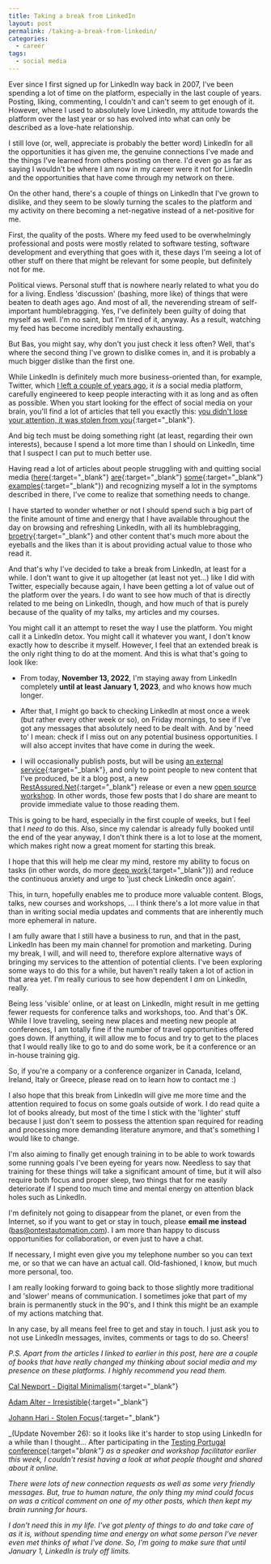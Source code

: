 ```yaml
---
title: Taking a break from LinkedIn
layout: post
permalink: /taking-a-break-from-linkedin/
categories:
  - career
tags:
  - social media
---
```

Ever since I first signed up for LinkedIn way back in 2007, I've been spending a lot of time on the platform, especially in the last couple of years. Posting, liking, commenting, I couldn't and can't seem to get enough of it. However, where I used to absolutely love LinkedIn, my attitude towards the platform over the last year or so has evolved into what can only be described as a love-hate relationship.

I still love (or, well, appreciate is probably the better word) LinkedIn for all the opportunities it has given me, the genuine connections I've made and the things I've learned from others posting on there. I'd even go as far as saying I wouldn't be where I am now in my career were it not for LinkedIn and the opportunities that have come through my network on there.

On the other hand, there's a couple of things on LinkedIn that I've grown to dislike, and they seem to be slowly turning the scales to the platform and my activity on there becoming a net-negative instead of a net-positive for me.

First, the quality of the posts. Where my feed used to be overwhelmingly professional and posts were mostly related to software testing, software development and everything that goes with it, these days I'm seeing a lot of other stuff on there that might be relevant for some people, but definitely not for me.

Political views. Personal stuff that is nowhere nearly related to what you do for a living. Endless 'discussion' (bashing, more like) of things that were beaten to death ages ago. And most of all, the neverending stream of self-important humblebragging. Yes, I've definitely been guilty of doing that myself as well. I'm no saint, but I'm tired of it, anyway. As a result, watching my feed has become incredibly mentally exhausting.

But Bas, you might say, why don't you just check it less often? Well, that's where the second thing I've grown to dislike comes in, and it is probably a much bigger dislike than the first one.

While LinkedIn is definitely much more business-oriented than, for example, Twitter, which [I left a couple of years ago](/on-quitting-twitter-and-looking-forward/), it _is_ a social media platform, carefully engineered to keep people interacting with it as long and as often as possible. When you start looking for the effect of social media on your brain, you'll find a lot of articles that tell you exactly this: [you didn't lose your attention, it was stolen from you](https://www.theguardian.com/science/2022/jan/02/attention-span-focus-screens-apps-smartphones-social-media){:target="_blank"}.

And big tech must be doing something right (at least, regarding their own interests), because I spend a lot more time than I should on LinkedIn, time that I suspect I can put to much better use.

Having read a lot of articles about people struggling with and quitting social media ([here](https://www.circeinstitute.org/blog/all-or-nothing-why-i-quit-social-media){:target="_blank"} [are](https://haiderfromcosy.medium.com/permanently-deleting-social-media-changed-my-life-5dba4e183a9d){:target="_blank"} [some](https://durmonski.com/life-advice/why-i-quit-social-media/){:target="_blank"} [examples](https://thetech.com/2021/11/09/why-time-to-leave-social-media){:target="_blank"}) and recognizing myself a lot in the symptoms described in there, I've come to realize that something needs to change.

I have started to wonder whether or not I should spend such a big part of the finite amount of time and energy that I have available throughout the day on browsing and refreshing LinkedIn, with all its humblebragging, [broetry](https://www.fenwick.media/all-blog-posts/mastery/broetry-dead-broets-society){:target="_blank"} and other content that's much more about the eyeballs and the likes than it is about providing actual value to those who read it.

And that's why I've decided to take a break from LinkedIn, at least for a while. I don't want to give it up altogether (at least not yet...) like I did with Twitter, especially because again, I have been getting a lot of value out of the platform over the years. I do want to see how much of that is directly related to me being on LinkedIn, though, and how much of that is purely because of the quality of my talks, my articles and my courses.

You might call it an attempt to reset the way I use the platform. You might call it a LinkedIn detox. You might call it whatever you want, I don't know exactly how to describe it myself. However, I feel that an extended break is the only right thing to do at the moment. And this is what that's going to look like:

* From today, **November 13, 2022**, I'm staying away from LinkedIn completely **until at least January 1, 2023**, and who knows how much longer.

* After that, I might go back to checking LinkedIn at most once a week (but rather every other week or so), on Friday mornings, to see if I've got any messages that absolutely need to be dealt with. And by 'need to' I mean: check if I miss out on any potential business opportunities. I will also accept invites that have come in during the week.

* I will occasionally publish posts, but will be using [an external service](https://later.com/){:target="_blank"}, and only to point people to new content that I've produced, be it a blog post, a new [RestAssured.Net](https://github.com/basdijkstra/rest-assured-net){:target="_blank"} release or even a new [open source workshop](/open-source-workshops.md). In other words, those few posts that I do share are meant to provide immediate value to those reading them.

This is going to be hard, especially in the first couple of weeks, but I feel that I _need to_ do this. Also, since my calendar is already fully booked until the end of the year anyway, I don't think there is a lot to lose at the moment, which makes right now a great moment for starting this break. 

I hope that this will help me clear my mind, restore my ability to focus on tasks (in other words, do more [deep work](https://www.goodreads.com/book/show/25744928-deep-work){:target="_blank"})) and reduce the continuous anxiety and urge to 'just check LinkedIn once again'.

This, in turn, hopefully enables me to produce more valuable content. Blogs, talks, new courses and workshops, ... I think there's a lot more value in that than in writing social media updates and comments that are inherently much more ephemeral in nature.

I am fully aware that I still have a business to run, and that in the past, LinkedIn has been my main channel for promotion and marketing. During my break, I will, and will need to, therefore explore alternative ways of bringing my services to the attention of potential clients. I've been exploring some ways to do this for a while, but haven't really taken a lot of action in that area yet. I'm really curious to see how dependent I _am_ on LinkedIn, really.

Being less 'visible' online, or at least on LinkedIn, might result in me getting fewer requests for conference talks and workshops, too. And that's OK. While I love traveling, seeing new places and meeting new people at conferences, I am totally fine if the number of travel opportunities offered goes down. If anything, it will allow me to focus and try to get to the places that I would really like to go to and do some work, be it a conference or an in-house training gig.

So, if you're a company or a conference organizer in Canada, Iceland, Ireland, Italy or Greece, please read on to learn how to contact me :)

I also hope that this break from LinkedIn will give me more time and the attention required to focus on some goals outside of work. I do read quite a lot of books already, but most of the time I stick with the 'lighter' stuff because I just don't seem to possess the attention span required for reading and processing more demanding literature anymore, and that's something I would like to change.

I'm also aiming to finally get enough training in to be able to work towards some running goals I've been eyeing for years now. Needless to say that training for these things will take a significant amount of time, but it will also require both focus and proper sleep, two things that for me easily deteriorate if I spend too much time and mental energy on attention black holes such as LinkedIn.

I'm definitely not going to disappear from the planet, or even from the Internet, so if you want to get or stay in touch, please **email me instead** (bas@ontestautomation.com). I am more than happy to discuss opportunities for collaboration, or even just to have a chat.

If necessary, I might even give you my telephone number so you can text me, or so that we can have an actual call. Old-fashioned, I know, but much more personal, too.

I am really looking forward to going back to those slightly more traditional and 'slower' means of communication. I sometimes joke that part of my brain is permanently stuck in the 90's, and I think this might be an example of my actions matching that.

In any case, by all means feel free to get and stay in touch. I just ask you to not use LinkedIn messages, invites, comments or tags to do so. Cheers!

_P.S. Apart from the articles I linked to earlier in this post, here are a couple of books that have really changed my thinking about social media and my presence on these platforms. I highly recommend you read them._

[Cal Newport - Digital Minimalism](https://www.goodreads.com/book/show/40672036-digital-minimalism){:target="_blank"}

[Adam Alter - Irresistible](https://www.goodreads.com/book/show/30962055-irresistible){:target="_blank"}

[Johann Hari - Stolen Focus](https://www.goodreads.com/book/show/57933306-stolen-focus){:target="_blank"}

_(Update November 26): so it looks like it's harder to stop using LinkedIn for a while than I thought... After participating in the [Testing Portugal conference](https://testingportugal.pstqb.pt/en/){:target="_blank"} as a speaker and workshop facilitator earlier this week, I couldn't resist having a look at what people thought and shared about it online._

_There were lots of new connection requests as well as some very friendly messages. But, true to human nature, the only thing my mind could focus on was a critical comment on one of my other posts, which then kept my brain running for hours._

_I don't need this in my life. I've got plenty of things to do and take care of as it is, without spending time and energy on what some person I've never even met thinks of what I've done. So, I'm going to make sure that until January 1, LinkedIn is truly off limits._